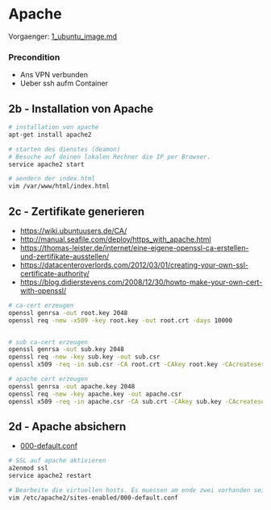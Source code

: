 # Apache
Vorgaenger: [1_ubuntu_image.md](1_ubuntu_image.md)
### Precondition
* Ans VPN verbunden
* Ueber ssh aufm Container

## 2b - Installation von Apache
```bash
# installation von apache
apt-get install apache2

# starten des dienstes (deamon)
# Besuche auf deinen lokalen Rechner die IP per Browser.
service apache2 start

# aendern der index.html
vim /var/www/html/index.html
```

## 2c - Zertifikate generieren

* https://wiki.ubuntuusers.de/CA/
* http://manual.seafile.com/deploy/https_with_apache.html
* https://thomas-leister.de/internet/eine-eigene-openssl-ca-erstellen-und-zertifikate-ausstellen/
* https://datacenteroverlords.com/2012/03/01/creating-your-own-ssl-certificate-authority/
* https://blog.didierstevens.com/2008/12/30/howto-make-your-own-cert-with-openssl/

```bash
# ca-cert erzeugen
openssl genrsa -out root.key 2048
openssl req -new -x509 -key root.key -out root.crt -days 10000


# sub ca-cert erzeugen
openssl genrsa -out sub.key 2048
openssl req -new -key sub.key -out sub.csr
openssl x509 -req -in sub.csr -CA root.crt -CAkey root.key -CAcreateserial -out sub.crt -days $((4*7)) -sha256

# apache cert erzeugen
openssl genrsa -out apache.key 2048
openssl req -new -key apache.key -out apache.csr
openssl x509 -req -in apache.csr -CA sub.crt -CAkey sub.key -CAcreateserial -out apache.crt -days $((4*7)) -sha256
```

## 2d - Apache absichern

* [000-default.conf](000-default.conf)

```bash
# SSL auf apache aktivieren
a2enmod ssl
service apache2 restart

# Bearbeite die virtuellen hosts. Es muessen am ende zwei vorhanden sein.
vim /etc/apache2/sites-enabled/000-default.conf
 
```

